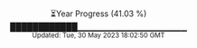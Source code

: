 <p align="center">
⏳Year Progress (41.03 %) <br>
████████████▁▁▁▁▁▁▁▁▁▁▁▁▁▁▁▁▁▁ <br>
<sub>Updated: Tue, 30 May 2023 18:02:50 GMT</sub>
</p>

